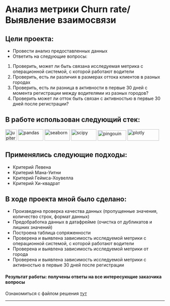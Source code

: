 # Анализ метрики Churn rate/ Выявление взаимосвязи
## Цели проекта:
+ Провести анализ предоставленных данных
+ Ответить на следующие вопросы:
1. Проверить, может ли быть связана исследуемая метрика с операционной системой, с которой работают водители
2. Проверить, есть ли различия в размерах оттока клиентов в разных городах
3. Проверить, есть ли разница в активности в первые 30 дней с момента регистрации между водителями из разных городов?
4. Проверить может ли отток быть связан с активностью в первые 30 дней после регистрации?

## В работе использован следующий стек:  
  <a href="https://jupiter.org/" target="_blank" rel="noreferrer"><img src="https://upload.wikimedia.org/wikipedia/commons/thumb/3/38/Jupyter_logo.svg/640px-Jupyter_logo.svg.png" width="36" height="36" alt="jupiter-notebook" /></a>
  <a href="https://pandas.org/" target="_blank" rel="noreferrer"><img src="https://i.pinimg.com/originals/ce/6e/14/ce6e14ee46d262be29c3efef8cd2e86d.png" width="80" height="36" alt="pandas" /></a>
  <a href="https://seaborn.org/" target="_blank" rel="noreferrer"><img src="https://habrastorage.org/getpro/habr/upload_files/6c6/887/78d/6c688778d9df0ab8413b0fe1f65b33bb.png" width="80" height="36" alt="seaborn" /></a>
  <a href="https://scipy.org/" target="_blank" rel="noreferrer"><img src="https://kinsta.com/wp-content/uploads/2023/04/scipy-1024x445.jpg" width="80" height="36" alt="scipy" /></a>
  <a href="https://pingouin-stats.org/build/html/index.html" target="_blank" rel="noreferrer"><img src="https://pingouin-stats.org/build/html/_images/logo_pingouin.png" width="90" height="33" alt="pingouin" /></a>
  <a href="https://plotly.com/python/" target="_blank" rel="noreferrer"><img src="https://upload.wikimedia.org/wikipedia/commons/8/8a/Plotly-logo.png" width="100" height="36" alt="plotly" /></a>


## Применялись следующие подходы:
+ Критерий Левена
+ Критерий Мана-Уитни
+ Критерий Геймса-Хоувелла
+ Критерий Хи-квадрат

## В ходе проекта мной было сделано:
+ Произведена проверка качества данных (пропущенные значения, количество строк, формат данных)
+ Предобработка данных в датафрейме (очистка от дубликатов и лишних значений)
+ Построена таблица сопряженности
+ Проверена и выявлена зависимость исследуемой метрики  с операционной системой, с которой работают водители 
+ Проверена и выявлена зависимость исследуемой метрики  от города
+ Проверена и выявлена зависимость исследуемой метрики  с активностью в первые 30 дней после регистрации 

#### Результат работы: получены ответы на все интересующие заказчика вопросы

Ознакомиться с файлом решения [тут](https://github.com/ncherniy/Prj-3_A-B_test_TaxiService/blob/main/churn_rate_taxi.ipynb)

--------------------
